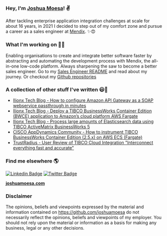 ### Hey, I'm [Joshua Moesa](https://joshuamoesa.com)! ✌

After tackling enterprise application integration challenges at scale for about 16 years, in 2021 I decided to step out of my comfort zone and pursue a career as a sales engineer at [Mendix](https://www.mendix.com). ✨😍

### What I'm working on 👨‍💻

Enabling organisations to create and integrate better software faster by abstracting and automating the development process with Mendix, the all-in-one low-code platform. Always sharpening the saw to become a better sales engineer. Go to my [Sales Engineer README](https://github.com/joshuamoesa/sales-engineer-readme) and read about my journey. Or checkout my [Github repositories](https://github.com/joshuamoesa/) 

### A collection of other stuff I've written 😃🧾
<!-- BLOG-POST-LIST:START -->
- [Ilionx Tech Blog - How to configure Amazon API Gateway as a SOAP webservice passthrough in minutes](https://tech.ilionx.com/how-configure-amazon-api-gateway-soap-webservice-passthrough-minutes/)
- [Ilionx Tech Blog - Deploy a TIBCO BusinessWorks Container Edition (BWCE) application to Amazon’s cloud platform AWS Fargate](https://tech.ilionx.com/deploy-a-tibco-businessworks-container-edition-bwce-application-to-amazons-cloud-platform-aws-fargate/)
- [Ilionx Tech Blog - Process large amounts of Elasticsearch data using TIBCO ActiveMatrix BusinessWorks 5](https://tech.ilionx.com/process-large-amounts-of-elasticsearch-data-using-tibco-activematrix-businessworks-5/)
- [CISCO AppDynamics Community - How to instrument TIBCO BusinessWorks Container Edition (2.5.x) on AWS ECS (Fargate)](https://community.appdynamics.com/t5/Java-Java-Agent-Installation-JVM/How-to-instrument-TIBCO-BusinessWorks-Container-Edition-2-5-x-on/td-p/41221)
- [TrustRadius - User Review of TIBCO Cloud Integration "Interconnect everything fast and accurate"](https://www.trustradius.com/reviews/tibco-businessworks-2017-07-25-15-58-11)


<!-- BLOG-POST-LIST:END -->

### Find me elsewhere 🌎

[![Linkedin Badge](https://img.shields.io/badge/-LinkedIn-blue?style=flat-square&logo=Linkedin&logoColor=white&link=https://www.linkedin.com/in/joshuamoesa/)](https://www.linkedin.com/in/joshuamoesa/)  [![Twitter Badge](https://img.shields.io/badge/-Twitter-1ca0f1?style=flat-square&labelColor=1ca0f1&logo=twitter&logoColor=white&link=https://twitter.com/joshuamoesa)](https://twitter.com/joshuamoesa)


**[joshuamoesa.com](https://joshuamoesa.com)**

### Disclaimer

The opinions, beliefs and viewpoints expressed by the material and information contained on https://github.com/joshuamoesa do not necessarily reflect the opinions, beliefs and viewpoints of my employer. You should not rely upon the material or information as a basis for making any business, legal or any other decisions.
